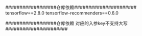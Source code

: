 ##################仓库依赖######################
tensorflow==2.8.0
tensorflow-recommenders==0.6.0

##################仓库依赖 对应的入参key不支持大写######################